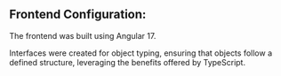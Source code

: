 ## Frontend Configuration:

The frontend was built using Angular 17.

Interfaces were created for object typing, ensuring that objects follow a defined structure, leveraging the benefits offered by TypeScript.